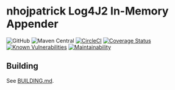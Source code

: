 # nhojpatrick Log4J2 In-Memory Appender

![GitHub](https://img.shields.io/github/license/nhojpatrick/nhojpatrick-log4j2-in-memory-appender?style=plastic)
![Maven Central](https://img.shields.io/maven-central/v/com.github.nhojpatrick.log4j2.appenders/nhojpatrick-log4j2-in-memory-appender)
[![CircleCI](https://circleci.com/gh/nhojpatrick/nhojpatrick-log4j2-in-memory-appender/tree/develop.svg?style=svg)](https://circleci.com/gh/nhojpatrick/nhojpatrick-log4j2-in-memory-appender/tree/develop)
[![Coverage Status](https://coveralls.io/repos/github/nhojpatrick/nhojpatrick-log4j2-in-memory-appender/badge.svg?branch=develop)](https://coveralls.io/github/nhojpatrick/nhojpatrick-log4j2-in-memory-appender?branch=develop)
[![Known Vulnerabilities](https://snyk.io/test/github/nhojpatrick/nhojpatrick-log4j2-in-memory-appender/develop/badge.svg)](https://snyk.io/test/github/nhojpatrick/nhojpatrick-log4j2-in-memory-appender/develop)
[![Maintainability](https://api.codeclimate.com/v1/badges/7e6e079a6499f5a585fc/maintainability)](https://codeclimate.com/github/nhojpatrick/nhojpatrick-log4j2-in-memory-appender/maintainability)

## Building

See [BUILDING.md](./BUILDING.md).
